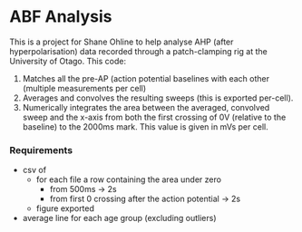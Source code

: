 # ABF Analysis
This is a project for Shane Ohline to help analyse AHP (after hyperpolarisation) data recorded 
through a patch-clamping rig at the University of Otago. This code:
1. Matches all the pre-AP (action potential baselines with each other (multiple measurements per cell)
2. Averages and convolves the resulting sweeps (this is exported per-cell).
3. Numerically integrates the area between the averaged, convolved sweep and the x-axis from both
the first crossing of 0V (relative to the baseline) to the 2000ms mark. This value is given in mVs per cell.


### Requirements
- csv of
  - for each file a row containing the area under zero  
      - from 500ms -> 2s  
      - from first 0 crossing after the action potential -> 2s  
  - figure exported  
- average line for each age group (excluding outliers)
